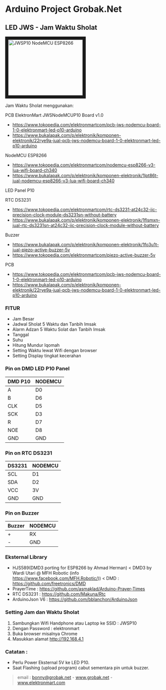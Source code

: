 # Arduino Project Grobak.Net

## LED JWS - Jam Waktu Sholat

<a href="http://www.youtube.com/watch?feature=player_embedded&v=M4p0XktM3mg" target="_blank"><img src="http://img.youtube.com/vi/M4p0XktM3mg/0.jpg" 
alt="JWSP10 NodeMCU ESP8266" width="240" height="180" border="10" /></a>

Jam Waktu Sholat menggunakan: 

PCB ElektronMart JWSNodeMCUP10 Board v1.0
- https://www.tokopedia.com/elektronmartcom/pcb-jws-nodemcu-board-1-0-elektronmart-led-p10-arduino
- https://www.bukalapak.com/p/elektronik/komponen-elektronik/22rye9a-jual-pcb-jws-nodemcu-board-1-0-elektronmart-led-p10-arduino

NodeMCU ESP8266
- https://www.tokopedia.com/elektronmartcom/nodemcu-esp8266-v3-lua-wifi-board-ch340
- https://www.bukalapak.com/p/elektronik/komponen-elektronik/1lpt86t-jual-nodemcu-esp8266-v3-lua-wifi-board-ch340

LED Panel P10

RTC DS3231
- https://www.tokopedia.com/elektronmartcom/rtc-ds3231-at24c32-iic-precision-clock-module-ds3231sn-without-battery
- https://www.bukalapak.com/p/elektronik/komponen-elektronik/1flsmxn-jual-rtc-ds3231sn-at24c32-iic-precision-clock-module-without-battery

Buzzer
- https://www.bukalapak.com/p/elektronik/komponen-elektronik/1fo3u1t-jual-piezo-active-buzzer-5v
- https://www.tokopedia.com/elektronmartcom/piezo-active-buzzer-5v

PCB
- https://www.tokopedia.com/elektronmartcom/pcb-jws-nodemcu-board-1-0-elektronmart-led-p10-arduino
- https://www.bukalapak.com/p/elektronik/komponen-elektronik/22rye9a-jual-pcb-jws-nodemcu-board-1-0-elektronmart-led-p10-arduino

### FITUR

- Jam Besar
- Jadwal Sholat 5 Waktu dan Tanbih Imsak
- Alarm Adzan 5 Waktu Solat dan Tanbih Imsak
- Tanggal
- Suhu
- Hitung Mundur Iqomah
- Setting Waktu lewat Wifi dengan browser
- Setting Display tingkat kecerahan

### Pin on DMD LED P10 Panel

| DMD P10 | NODEMCU | 
| ------- | ------- |
| A       | D0      |                                                 
| B       | D6      |
| CLK     | D5      |
| SCK     | D3      |                            
| R       | D7      |
| NOE     | D8      |
| GND     | GND     |

### Pin on RTC DS3231

| DS3231 | NODEMCU |
| ------ | ------- |
| SCL    | D1      |
| SDA    | D2      |
| VCC    | 3V      |
| GND    | GND     |

### Pin on Buzzer

| Buzzer | NODEMCU |
| ------ | ------- |
| +      | RX      |
| -      | GND     |

### Eksternal Library
- HJS589(DMD3 porting for ESP8266 by Ahmad Herman) < DMD3 by Wardi Utari @ MFH Robotic (info https://www.facebook.com/MFH.Robotic/)) < DMD : https://github.com/freetronics/DMD
- PrayerTime : https://github.com/asmaklad/Arduino-Prayer-Times
- RTC DS3231 : https://github.com/Makuna/Rtc
- ArduinoJson V6 : https://github.com/bblanchon/ArduinoJson

### Setting Jam dan Waktu Sholat
1. Sambungkan Wifi Handphone atau Laptop ke SSID : JWSP10
2. Dengan Password : elektronmart
3. Buka browser misalnya Chrome
4. Masukkan alamat http://192.168.4.1


### Catatan : 
- Perlu Power Eksternal 5V ke LED P10.
- Saat Flashing (upload program) cabut sementara pin untuk buzzer.

> email : bonny@grobak.net - www.grobak.net - www.elektronmart.com
